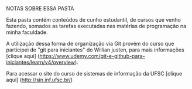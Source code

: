 NOTAS SOBRE ESSA PASTA

Esta pasta contém conteúdos de cunho estudantil, de cursos que venho fazendo, somados as tarefas executadas nas matérias de programação na minha faculdade.

A utilização dessa forma de organização via Git provém do curso que participei de "git para iniciantes" do Willian justen, para mais informações [clique aqui] (https://www.udemy.com/git-e-github-para-iniciantes/learn/v4/overview).

Para acessar o site do curso de sistemas de informação da UFSC [clique aqui] (http://sin.inf.ufsc.br/)
